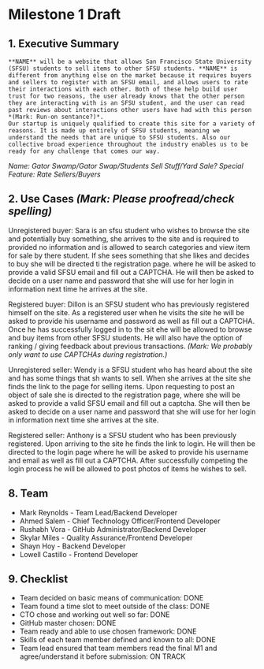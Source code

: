 # Milestone 1 Draft

## 1. Executive Summary

    **NAME** will be a website that allows San Francisco State University (SFSU) students to sell items to other SFSU students. **NAME** is different from anything else on the market because it requires buyers and sellers to register with an SFSU email, and allows users to rate their interactions with each other. Both of these help build user trust for two reasons, the user already knows that the other person they are interacting with is an SFSU student, and the user can read past reviews about interactions other users have had with this person *(Mark: Run-on sentance?)*.
    Our startup is uniquely qualified to create this site for a variety of reasons. It is made up entirely of SFSU students, meaning we understand the needs that are unique to SFSU students. Also our collective broad experience throughout the industry enables us to be ready for any challenge that comes our way.

*Name: Gator Swamp/Gator Swap/Students Sell Stuff/Yard Sale?*
*Special Feature: Rate Sellers/Buyers*

## 2. Use Cases *(Mark: Please proofread/check spelling)*

Unregistered buyer:
Sara is an sfsu student who wishes to browse the site and potentially buy something, she arrives to the site and is required to provided no information and is allowed to search categories and view item for sale by there student. If she sees something that she likes and decides to buy she will be directed ti the registration page. where he will be asked to provide a valid SFSU email and fill out a CAPTCHA. He will then be asked to decide on a user name and password that she will use for her login in information next time he arrives at the site.

Registered buyer:
Dillon is an SFSU student who has previously registered himself on the site. As a registered user when he visits the site he will be asked to provide his username and password as well as fill out a CAPTCHA. Once he has successfully logged in to the sit ehe will be allowed to browse and buy items from other SFSU students. He will also have the option of ranking / giving feedback about previous transactions. *(Mark: We probably only want to use CAPTCHAs during registration.)*

Unregistered seller:
Wendy is a SFSU student who has heard about the site and has some things that sh wants to sell. When she arrives at the site she finds the link to the page for selling items. Upon requesting to post an object of sale she is directed to the registration page, where she will be asked to provide a valid SFSU email and fill out a captcha. She will then be asked to decide on a user name and password that she will use for her login in information next time she arrives at the site.

Registered seller:
Anthony is a SFSU student who has been previously registered. Upon arriving to the site he finds the link to login. He will then be directed to the login page where he will be asked to provide his username and email as well as fill out a  CAPTCHA. After successfully competing the login process he will be allowed to post photos of items he wishes to sell.

## 8. Team

  * Mark Reynolds - Team Lead/Backend Developer
  * Ahmed Salem - Chief Technology Officer/Frontend Developer
  * Rushabh Vora - GitHub Administrator/Backend Developer
  * Skylar Miles - Quality Assurance/Frontend Developer
  * Shayn Hoy - Backend Developer
  * Lowell Castillo - Frontend Developer

## 9. Checklist

  * Team decided on basic means of communication: DONE
  * Team found a time slot to meet outside of the class: DONE
  * CTO chose and working out well so far: DONE
  * GitHub master chosen: DONE
  * Team ready and able to use chosen framework: DONE
  * Skills of each team member defined and known to all: DONE
  * Team lead ensured that team members read the final M1 and agree/understand it before submission: ON TRACK

